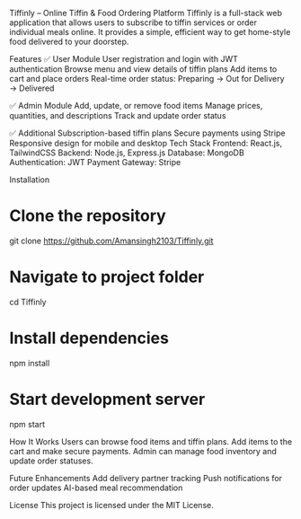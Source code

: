 Tiffinly – Online Tiffin & Food Ordering Platform
Tiffinly is a full-stack web application that allows users to subscribe to tiffin services or order individual meals online. It provides a simple, efficient way to get home-style food delivered to your doorstep.

Features
✅ User Module
User registration and login with JWT authentication
Browse menu and view details of tiffin plans
Add items to cart and place orders
Real-time order status: Preparing → Out for Delivery → Delivered

✅ Admin Module
Add, update, or remove food items
Manage prices, quantities, and descriptions
Track and update order status

✅ Additional
Subscription-based tiffin plans
Secure payments using Stripe
Responsive design for mobile and desktop
Tech Stack
Frontend: React.js, TailwindCSS
Backend: Node.js, Express.js
Database: MongoDB
Authentication: JWT
Payment Gateway: Stripe

Installation
# Clone the repository
git clone https://github.com/Amansingh2103/Tiffinly.git

# Navigate to project folder
cd Tiffinly

# Install dependencies
npm install

# Start development server
npm start

How It Works
Users can browse food items and tiffin plans.
Add items to the cart and make secure payments.
Admin can manage food inventory and update order statuses.

Future Enhancements
Add delivery partner tracking
Push notifications for order updates
AI-based meal recommendation

License
This project is licensed under the MIT License.
